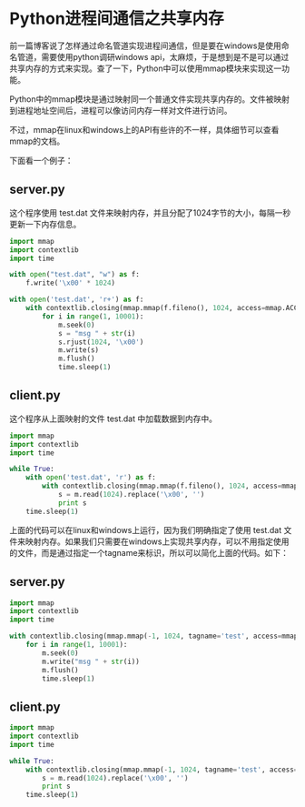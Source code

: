 # Python进程间通信之共享内存

前一篇博客说了怎样通过命名管道实现进程间通信，但是要在windows是使用命名管道，需要使用python调研windows api，太麻烦，于是想到是不是可以通过共享内存的方式来实现。查了一下，Python中可以使用mmap模块来实现这一功能。

Python中的mmap模块是通过映射同一个普通文件实现共享内存的。文件被映射到进程地址空间后，进程可以像访问内存一样对文件进行访问。

不过，mmap在linux和windows上的API有些许的不一样，具体细节可以查看mmap的文档。

下面看一个例子：

## server.py

这个程序使用 test.dat 文件来映射内存，并且分配了1024字节的大小，每隔一秒更新一下内存信息。

``` python
import mmap
import contextlib
import time

with open("test.dat", "w") as f:
    f.write('\x00' * 1024)

with open('test.dat', 'r+') as f:
    with contextlib.closing(mmap.mmap(f.fileno(), 1024, access=mmap.ACCESS_WRITE)) as m:
        for i in range(1, 10001):
            m.seek(0)
            s = "msg " + str(i)
            s.rjust(1024, '\x00')
            m.write(s)
            m.flush()
            time.sleep(1)
```

## client.py

这个程序从上面映射的文件 test.dat 中加载数据到内存中。

``` python
import mmap
import contextlib
import time

while True:
    with open('test.dat', 'r') as f:
        with contextlib.closing(mmap.mmap(f.fileno(), 1024, access=mmap.ACCESS_READ)) as m:
            s = m.read(1024).replace('\x00', '')
            print s
    time.sleep(1)
```

上面的代码可以在linux和windows上运行，因为我们明确指定了使用 test.dat 文件来映射内存。如果我们只需要在windows上实现共享内存，可以不用指定使用的文件，而是通过指定一个tagname来标识，所以可以简化上面的代码。如下：

## server.py

``` python
import mmap
import contextlib
import time

with contextlib.closing(mmap.mmap(-1, 1024, tagname='test', access=mmap.ACCESS_WRITE)) as m:
    for i in range(1, 10001):
        m.seek(0)
        m.write("msg " + str(i))
        m.flush()
        time.sleep(1)
```

## client.py

``` python
import mmap
import contextlib
import time

while True:
    with contextlib.closing(mmap.mmap(-1, 1024, tagname='test', access=mmap.ACCESS_READ)) as m:
        s = m.read(1024).replace('\x00', '')
        print s
    time.sleep(1)
```
